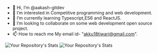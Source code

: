 - 👋 Hi, I’m @aakash-gitdev
- 👀 I’m interested in Competitive programming and web development.
- 🌱 I’m currently learning Typescript,ES6 and ReactJS.
- 💞️ I’m looking to collaborate on some web development open source project.
- 📫 How to reach me 
My email id- "akku18tiwari@gmail.com".




![Your Repository's Stats](https://github-readme-stats.vercel.app/api?username=aakash-gitdev&show_icons=true)
![Your Repository's Stats](https://github-readme-stats.vercel.app/api/top-langs/?username=aakash-gitdev&theme=blue-green)

<!---
aakash-gitdev/aakash-gitdev is a ✨ special ✨ repository because its `README.md` (this file) appears on your GitHub profile.
You can click the Preview link to take a look at your changes.
--->
